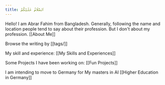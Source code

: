 ```yaml
---
title: ٱلسَّلَامُ عَلَيْكُمْ
---
```


Hello! I am Abrar Fahim from Bangladesh. Generally, following the name and location people tend to say about their profession. But I don't about my profession.
[[About Me]]

Browse the writing by [[tags/]]

My skill and experience:
[[My Skills and Experiences]]

Some Projects I have been working on:
[[Fun Projects]]

I am intending to move to Germany for My masters in AI
[[Higher Education in Germany]]
